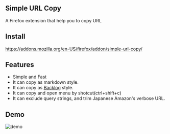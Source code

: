 ## Simple URL Copy
A Firefox extension that help you to copy URL

## Install
https://addons.mozilla.org/en-US/firefox/addon/simple-url-copy/

## Features
- Simple and Fast
- It can copy as markdown style.
- It can copy as [Backlog](https://www.backlog.com/) style.
- It can copy and open menu by shotcut(ctrl+shift+c)
- It can exclude query strings, and trim Japanese Amazon's verbose URL.

## Demo
![demo](https://github.com/Misoni64T/simple-url-copy/blob/master/assets/how_to_use.gif)
